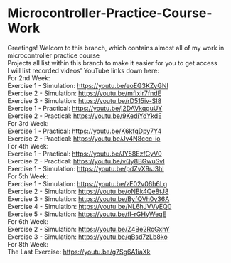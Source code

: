 # Microcontroller-Practice-Course-Work
Greetings! Welcom to this branch, which contains almost all of my work in microcontroller practice course\
Projects all list within this branch to make it easier for you to get access\
I will list recorded videos' YouTube links down here:\
For 2nd Week: \
  Exercise 1 - Simulation: https://youtu.be/eoEG3KZyGNI \
  Exercise 2 - Simulation: https://youtu.be/mfIxIr7fndE \
  Exercise 3 - Simulation: https://youtu.be/rD515iv-SI8 \
  Exercise 1 - Practical:  https://youtu.be/j2DAVkqguUY \
  Exercise 2 - Practical:  https://youtu.be/9KediYdYkdE \
For 3rd Week: \
  Exercise 1 - Practical: https://youtu.be/K6kfqDpy7Y4 \
  Exercise 2 - Practical: https://youtu.be/Jv4N8ccc-io \
For 4th Week: \
  Exercise 1 - Practical: https://youtu.be/JY58EzfGyV0 \
  Exercise 2 - Practical: https://youtu.be/vQy8BGwuSvI \
  Exercise 1 - Simulation: https://youtu.be/pdZvX9rJ3hI \
For 5th Week: \
  Exercise 1 - Simulation: https://youtu.be/zE02v06h6Lg \
  Exercise 2 - Simulation: https://youtu.be/oNBk4Qe8tJ8 \
  Exercise 3 - Simulation: https://youtu.be/ByfQVh0y36A \
  Exercise 4 - Simulation: https://youtu.be/NL6hJVVyEQ0 \
  Exercise 5 - Simulation: https://youtu.be/fI-rGHyWeqE \
For 6th Week: \
  Exercise 2 - Simulation: https://youtu.be/Z4Be2RcGxhY \
  Exercise 3 - Simulation: https://youtu.be/qBsd7zLb8ko \
For 8th Week: \
  The Last Exercise: https://youtu.be/g7Sg6A1iaXk
